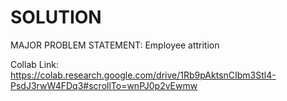 # SOLUTION
MAJOR PROBLEM STATEMENT: Employee attrition

Collab Link: https://colab.research.google.com/drive/1Rb9pAktsnCIbm3Stl4-PsdJ3rwW4FDq3#scrollTo=wnPJ0p2vEwmw


